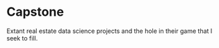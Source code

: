 # Capstone
Extant real estate data science projects and the hole in their game that I seek to fill.
